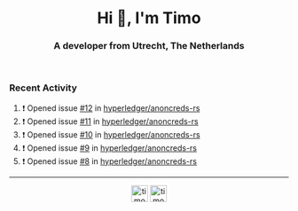 <h1 align="center">Hi 👋, I'm Timo</h1>
<h3 align="center">A developer from Utrecht, The Netherlands</h3>
<br/>
<!-- https://github.com/rahuldkjain/github-profile-readme-generator --!>

<!--  <p align="left"><img src="https://github-readme-stats.vercel.app/api?username=timoglastra&show_icons=true&count_private=true&" alt="timoglastra" /></p> --!>

<!--
Github language stats
<p align="left"><img src="https://github-readme-stats.vercel.app/api/top-langs/?username=timoglastra&layout=compact" alt="timoglastra" /><p>
-->

<!-- Codestats language stats -->
<!-- <p align="left"><img src="https://codestats-readme.vercel.app/api/top-langs/?username=timoglastra&layout=compact&language_count=12" alt="timoglastra" /><p>    --!>
  
<h3>Recent Activity</h3>

<!--START_SECTION:activity-->
1. ❗️ Opened issue [#12](https://github.com/hyperledger/anoncreds-rs/issues/12) in [hyperledger/anoncreds-rs](https://github.com/hyperledger/anoncreds-rs)
2. ❗️ Opened issue [#11](https://github.com/hyperledger/anoncreds-rs/issues/11) in [hyperledger/anoncreds-rs](https://github.com/hyperledger/anoncreds-rs)
3. ❗️ Opened issue [#10](https://github.com/hyperledger/anoncreds-rs/issues/10) in [hyperledger/anoncreds-rs](https://github.com/hyperledger/anoncreds-rs)
4. ❗️ Opened issue [#9](https://github.com/hyperledger/anoncreds-rs/issues/9) in [hyperledger/anoncreds-rs](https://github.com/hyperledger/anoncreds-rs)
5. ❗️ Opened issue [#8](https://github.com/hyperledger/anoncreds-rs/issues/8) in [hyperledger/anoncreds-rs](https://github.com/hyperledger/anoncreds-rs)
<!--END_SECTION:activity-->

---

<p align="center">
<a href="https://twitter.com/timoglastra" target="blank"><img align="center" src="https://cdn.jsdelivr.net/npm/simple-icons@3.0.1/icons/twitter.svg" alt="timoglastra" height="30" width="30" /></a>
<a href="https://linkedin.com/in/timoglastra" target="blank"><img align="center" src="https://cdn.jsdelivr.net/npm/simple-icons@3.0.1/icons/linkedin.svg" alt="timoglastra" height="30" width="30" /></a>
</p>



